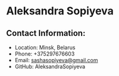 # Aleksandra Sopiyeva

## Contact Information:

- Location: Minsk, Belarus
- Phone: +375297676603
- Email: sashasopiyeva@gmail.com
- GitHub: AleksandraSopiyeva